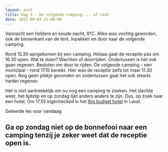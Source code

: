 ```yaml
---
layout: post
title: Dag 3 - De volgende camping.... of niet
date: 2017-09-03 21:00:00
---
```


Vannacht een heldere en koude nacht, 9°C. Alles was vochtig geworden, ook de binnenkant van de tent. Inpakken en door naar de volgende camping.<br>

Rond 15.30 aangekomen bij een camping. Helaas gaat de receptie pas om 16.30 open. Wat te doen? Wachten of doorrijden. Ondertussen is het ook gaan regenen. Besloten om door te rijden. De volgende camping - een municipal - rond 17.15 bereikt. Hier was de receptie zelfs tot maar 11.30 open. Nog geen plekje gevonden en ondertussen gaat het ook steeds harder regenen. <br>

Het is niet aantrekkelijk om nu nog een camping te zoeken.  Het slechte weer, het tijdstip en op zondag lijkt anders anders te zijn. Dus, op zoek naar een hotel. Om 17.55 ingechecked in het [Ibis budget hotel](https://www.accorhotels.com/nl/hotel-6229-ibis-budget-laval/index.shtml) in Laval.<br>

Geleerde les voor vandaag:<br>
## Ga op zondag niet op de bonnefooi naar  een camping tenzij je zeker weet dat de receptie open is.